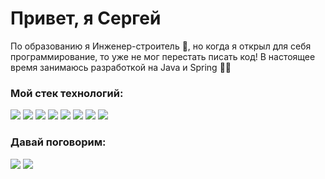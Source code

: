 # Привет, я Сергей 
По образованию я  Инженер-строитель 👷, но когда я открыл для себя программирование, то уже не мог перестать писать код!
В настоящее время занимаюсь разработкой на Java и Spring 👩‍💻

### Мой стек технологий:
<a href="https://www.java.com/ru/"><img src="https://user-images.githubusercontent.com/108234859/281054470-cfd42dfe-4c10-4b7f-92d2-675e2bc79c45.png"></a>
<a href="https://spring.io/"><img src="https://user-images.githubusercontent.com/108234859/281054297-7f2c525d-f35b-4cc5-b737-2c3b4ff9e715.png"></a>
<a href="https://www.postgresql.org/"><img src="https://user-images.githubusercontent.com/108234859/281054401-8f6a955f-01c8-42bf-ba19-a2c90bff32b8.png"></a>
<a href="https://junit.org/junit5/"><img src="https://user-images.githubusercontent.com/108234859/281054010-7881b054-6e74-4a74-8f72-f9c86f665865.png"></a>
<a href="https://www.liquibase.org/"><img src="https://user-images.githubusercontent.com/108234859/281053827-8d7ceb76-3a19-4d41-b561-b8626667fb7f.png"></a>
<a href="https://github.com/"><img src="https://user-images.githubusercontent.com/108234859/281053632-a7afdc65-522b-481a-b15f-cadba3be06b1.png"></a>
<a href="https://www.docker.com/"><img src="https://user-images.githubusercontent.com/108234859/281053512-aa0a193d-11f4-4a32-8d8b-164cce547443.png"></a>
<a href="https://www.postman.com/"><img src="https://user-images.githubusercontent.com/108234859/281053347-12316ce1-ad84-4413-96a1-44950df3b504.png"></a>


### Давай поговорим:
<a href="https://t.me/tukma"><img src="https://srv2.imgonline.com.ua/result_img/imgonline-com-ua-Resize-SjT6Y3bWUzNUv.jpg"></a>
<a href="https://mail.yandex.ru/"><img src="https://www.imgonline.com.ua/result_img/imgonline-com-ua-Resize-a4SIYi6CM1.jpg"></a>


